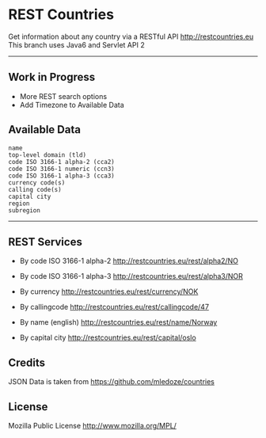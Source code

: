 REST Countries
=====================

Get information about any country via a RESTful API http://restcountries.eu
This branch uses Java6 and Servlet API 2

----------

Work in Progress
---------
- More REST search options
- Add Timezone to Available Data

Available Data
---------

    name
    top-level domain (tld)
    code ISO 3166-1 alpha-2 (cca2)
    code ISO 3166-1 numeric (ccn3)
    code ISO 3166-1 alpha-3 (cca3)
    currency code(s)
    calling code(s)
    capital city
    region
    subregion
----------

REST Services
---------
- By code ISO 3166-1 alpha-2 http://restcountries.eu/rest/alpha2/NO

- By code ISO 3166-1 alpha-3 http://restcountries.eu/rest/alpha3/NOR

- By currency http://restcountries.eu/rest/currency/NOK

- By callingcode http://restcountries.eu/rest/callingcode/47

- By name (english) http://restcountries.eu/rest/name/Norway

- By capital city http://restcountries.eu/rest/capital/oslo

Credits
---------
JSON Data is taken from https://github.com/mledoze/countries

License
---------
Mozilla Public License http://www.mozilla.org/MPL/
